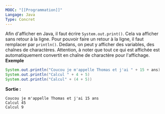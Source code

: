 ```yaml
---
MOOC: "[[Programmation]]"
Langage: Java
Type: Concret
---
```

Afin d'afficher en Java, il faut écrire `System.out.print()`. Cela va afficher sans retour à la ligne. Pour pouvoir faire un retour à la ligne, il faut remplacer par `println()`. Dedans, on peut y afficher des variables, des chaînes de charactères.
Attention, à noter que tout ce qui est affichée est automatiquement convertit en chaîne de charactère pour l'affichage.
**Exemple**
```Java
System.out.println("Coucou je m'appelle Thomas et j'ai " + 15 + ans)
System.out.println("Calcul " + 4 + 5)
System.out.println("Calcul" + (4 + 5))
```
**Sortie :**
```
Coucou je m'appelle Thomas et j'ai 15 ans
Calcul 45
Calcul 9
```